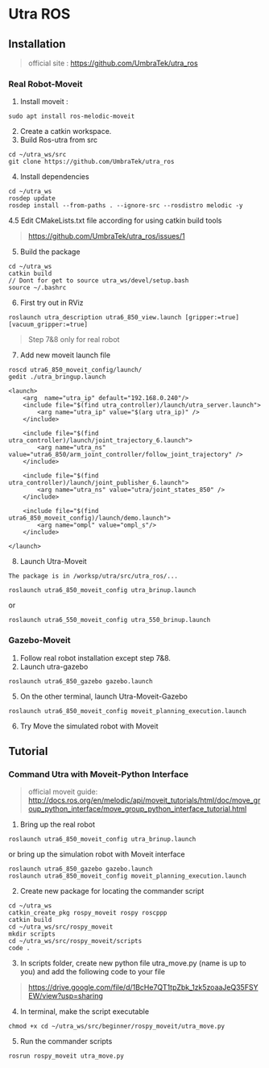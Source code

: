 # Utra ROS

## Installation
> official site : https://github.com/UmbraTek/utra_ros

### Real Robot-Moveit
1. Install moveit : 
```
sudo apt install ros-melodic-moveit
```

2. Create a catkin workspace.
3. Build Ros-utra from src
```
cd ~/utra_ws/src
git clone https://github.com/UmbraTek/utra_ros
```
4. Install dependencies
```
cd ~/utra_ws
rosdep update
rosdep install --from-paths . --ignore-src --rosdistro melodic -y
```
4.5 Edit CMakeLists.txt file according for using catkin build tools

> https://github.com/UmbraTek/utra_ros/issues/1


5. Build the package
```
cd ~/utra_ws
catkin build
// Dont for get to source utra_ws/devel/setup.bash
source ~/.bashrc
```
6. First try out in RViz
```
roslaunch utra_description utra6_850_view.launch [gripper:=true] [vacuum_gripper:=true]
```
> Step 7&8 only for real robot

7. Add new moveit launch file
```
roscd utra6_850_moveit_config/launch/
gedit ./utra_bringup.launch
```
```
<launch>
    <arg  name="utra_ip" default="192.168.0.240"/>
    <include file="$(find utra_controller)/launch/utra_server.launch">
        <arg name="utra_ip" value="$(arg utra_ip)" />
    </include>

    <include file="$(find utra_controller)/launch/joint_trajectory_6.launch">
        <arg name="utra_ns" value="utra6_850/arm_joint_controller/follow_joint_trajectory" />
    </include>
    
    <include file="$(find utra_controller)/launch/joint_publisher_6.launch">
        <arg name="utra_ns" value="utra/joint_states_850" />
    </include>

    <include file="$(find utra6_850_moveit_config)/launch/demo.launch">
        <arg name="ompl" value="ompl_s"/>
    </include>
    
</launch>
```

8. Launch Utra-Moveit

`The package is in /worksp/utra/src/utra_ros/...`
```
roslaunch utra6_850_moveit_config utra_brinup.launch
```
or
```
roslaunch utra6_550_moveit_config utra_550_brinup.launch
```

### Gazebo-Moveit
1. Follow real robot installation except step 7&8.
2. Launch utra-gazebo
```
roslaunch utra6_850_gazebo gazebo.launch
```
5. On the other terminal, launch Utra-Moveit-Gazebo 
```
roslaunch utra6_850_moveit_config moveit_planning_execution.launch
```
6. Try Move the simulated robot with Moveit


## Tutorial

### Command Utra with Moveit-Python Interface
> official moveit guide: 
> http://docs.ros.org/en/melodic/api/moveit_tutorials/html/doc/move_group_python_interface/move_group_python_interface_tutorial.html

1. Bring up the real robot
```
roslaunch utra6_850_moveit_config utra_brinup.launch
```
or bring up the simulation robot with Moveit interface
```
roslaunch utra6_850_gazebo gazebo.launch
roslaunch utra6_850_moveit_config moveit_planning_execution.launch
```
2. Create new package for locating the commander script
```
cd ~/utra_ws
catkin_create_pkg rospy_moveit rospy roscppp
catkin build
cd ~/utra_ws/src/rospy_moveit
mkdir scripts
cd ~/utra_ws/src/rospy_moveit/scripts
code .
```
3. In scripts folder, create new python file utra_move.py (name is up to you) and add the following code to your file
> https://drive.google.com/file/d/1BcHe7QT1tpZbk_1zk5zoaaJeQ35FSYEW/view?usp=sharing

4. In terminal, make the script executable
```
chmod +x cd ~/utra_ws/src/beginner/rospy_moveit/utra_move.py
```
5. Run the commander scripts
```
rosrun rospy_moveit utra_move.py
```




